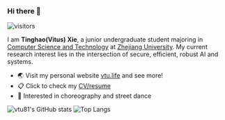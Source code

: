 ### Hi there 👋

![visitors](https://visitor-badge.laobi.icu/badge?page_id=vtu81)

I am **Tinghao(Vitus) Xie**, a junior undergraduate student majoring in [Computer Science and Technology](http://www.en.cs.zju.edu.cn) at [Zhejiang University](http://www.zju.edu.cn/english/). My current research interest lies in the intersection of secure, efficient, robust AI and systems.

* 🌏 Visit my personal website [vtu.life](http://vtu.life) and see more!
* 📋 Click to check my [CV/resume](http://vtu.life/files/CV_TinghaoXie.pdf)
* 💃 Interested in choreography and street dance


![vtu81's GitHub stats](https://github-readme-stats.vercel.app/api?username=vtu81&show_icons=true&layout=compact&hide_border=true) ![Top Langs](https://github-readme-stats.vercel.app/api/top-langs/?username=vtu81&layout=compact&hide_border=true&langs_count=8&hide=html,css,less,ejs,scss,makefile)

<!--
**vtu81/vtu81** is a ✨ _special_ ✨ repository because its `README.md` (this file) appears on your GitHub profile.

Here are some ideas to get you started:

- 🔭 I’m currently working on ...
- 🌱 I’m currently learning ...
- 👯 I’m looking to collaborate on ...
- 🤔 I’m looking for help with ...
- 💬 Ask me about ...
- 📫 How to reach me: ...
- 😄 Pronouns: ...
- ⚡ Fun fact: ...
-->

